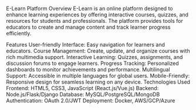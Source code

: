 E-Learn Platform
Overview
E-Learn is an online platform designed to enhance learning experiences by offering interactive courses, quizzes, and resources for students and professionals. The platform provides tools for educators to create and manage content and track learner progress efficiently.

Features
User-friendly Interface: Easy navigation for learners and educators.
Course Management: Create, update, and organize courses with rich multimedia support.
Interactive Learning: Quizzes, assignments, and discussion forums to engage learners.
Progress Tracking: Personalized dashboards to monitor achievements and performance.
Multilingual Support: Accessible in multiple languages for global users.
Mobile-Friendly: Responsive design for seamless learning on any device.
Technologies Used
Frontend: HTML5, CSS3, JavaScript (React.js/Vue.js)
Backend: Node.js/Flask/Django
Database: MySQL/PostgreSQL/MongoDB
Authentication: OAuth 2.0/JWT
Deployment: Docker, AWS/GCP/Azure
